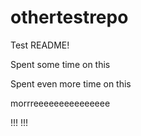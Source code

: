 # othertestrepo

Test README!


Spent some time on this

Spent even more time on this

morrreeeeeeeeeeeeeee

!!!
!!!
